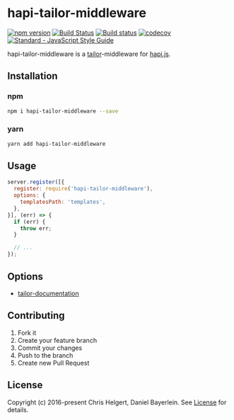 # hapi-tailor-middleware

[![npm version](https://badge.fury.io/js/hapi-tailor-middleware.svg)](https://badge.fury.io/js/hapi-tailor-middleware)
[![Build Status](https://travis-ci.org/chrishelgert/hapi-tailor-middleware.svg?branch=master)](https://travis-ci.org/chrishelgert/hapi-tailor-middleware)
[![Build status](https://ci.appveyor.com/api/projects/status/c5qo9wa0n4uwakfj/branch/master?svg=true)](https://ci.appveyor.com/project/chrishelgert/hapi-tailor-middleware/branch/master)
[![codecov](https://codecov.io/gh/chrishelgert/hapi-tailor-middleware/branch/master/graph/badge.svg)](https://codecov.io/gh/chrishelgert/hapi-tailor-middleware)
[![Standard - JavaScript Style Guide](https://img.shields.io/badge/code_style-standard-brightgreen.svg)](https://standardjs.com)

hapi-tailor-middleware is a [tailor](https://github.com/zalando/tailor)-middleware for [hapi.js](https://github.com/hapijs/hapi).

## Installation

### npm

```bash
npm i hapi-tailor-middleware --save
```

### yarn

```bash
yarn add hapi-tailor-middleware
```

## Usage
```javascript
server.register([{
  register: require('hapi-tailor-middleware'),
  options: {
    templatesPath: 'templates',
  },
}], (err) => {
  if (err) {
    throw err;
  }

  // ...
});
```

## Options

* [tailor-documentation](https://github.com/zalando/tailor#options)

## Contributing
1. Fork it
2. Create your feature branch
3. Commit your changes
4. Push to the branch
5. Create new Pull Request

## License
Copyright (c) 2016-present Chris Helgert, Daniel Bayerlein. See [License](./LICENSE) for details.
